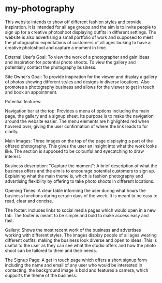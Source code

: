 # my-photography

This website intends to show off different fashion styles and provide inspiration. It is intended for all age groups and the aim is to invite people to sign up for a creative photoshoot displaying outfits in different settings. The website is also advertising a small portfolio of work and supposed to meet the photographic expectations of customers of all ages looking to have a creative photoshoot and capture a moment in time.

External User’s Goal:
To view the work of a photographer and gain ideas and inspiration for potential photo shoots. To view the gallery and potentially contact the photography business.

Site Owner’s Goal:
To provide inspiration for the viewer and display a gallery of photos showing different styles and designs in diverse locations. Also promotes a photography business and allows for the viewer to get in touch and book an appointment.


Potential features:

Navigation bar at the top:
Provides a menu of options including the main page, the gallery and a signup sheet.
Its purpose is to make the navigation around the website easier. 
The menu elements are highlighted red when hovered over, giving the user confirmation of where the link leads to for clarity.

Main Images:
Three images on the top of the page displaying a part of the offered photography. This gives the user an insight into what the work looks like. The section is supposed to be colourful and eyecatching to draw interest.

Business description: "Capture the moment":
A brief description of what the business offers and the aim is to encourage potential customers to sign up. Explaining what the main theme is, which is fashion photography and advertising flexibility by offering to take photo shoots in different locations.

Opening Times:
A clear table informing the user during what hours the business functions during certain days of the week. It is meant to be easy to read, clear and concise.

The footer: 
Includes links to social media pages which would open in a new tab. The footer is meant to be simple and bold to make access easy and fast.

Gallery:
Shows the most recent work of the business and advertises working with different styles. The images display people of all ages wearing different outfits, making the business look diverse and open to ideas. This is useful to the user as they can see what the studio offers and how the photo shoot can be tailored to them and their needs.

The Signup Page:
A get in touch page which offers a short signup form including the name and email of any user who would be interested in contacting. the background image is bold and features a camera, which supports the theme of the business. 

